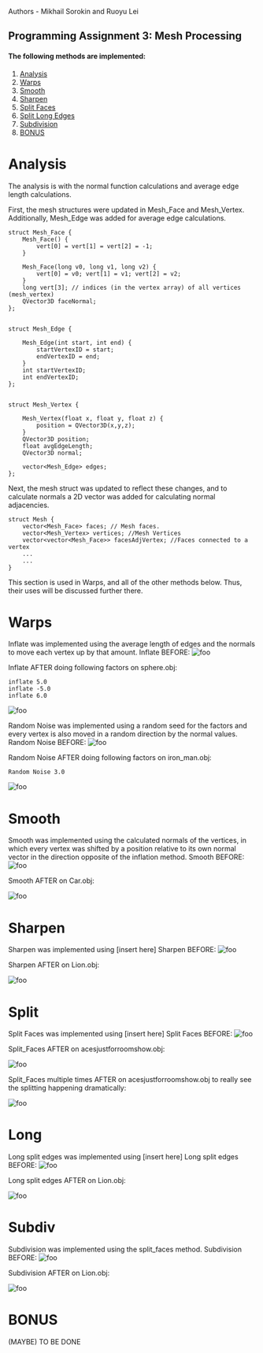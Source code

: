 Authors - Mikhail Sorokin and Ruoyu Lei

Programming Assignment 3: Mesh Processing
----------
#### The following methods are implemented:

1. [Analysis](#analysis)
2. [Warps](#warps)
3. [Smooth](#smooth)
4. [Sharpen](#sharpen)
5. [Split Faces](#split)
6. [Split Long Edges](#long)
7. [Subdivision](#subdiv)
8. [BONUS](#bonus)

# Analysis

The analysis is with the normal function calculations and average edge length calculations.

First, the mesh structures were updated in Mesh_Face and Mesh_Vertex. Additionally, Mesh_Edge was added for average edge calculations.
``` 
struct Mesh_Face {
    Mesh_Face() {
        vert[0] = vert[1] = vert[2] = -1;
    }

    Mesh_Face(long v0, long v1, long v2) {
        vert[0] = v0; vert[1] = v1; vert[2] = v2;
    }
    long vert[3]; // indices (in the vertex array) of all vertices (mesh_vertex)
    QVector3D faceNormal;
};


struct Mesh_Edge {

    Mesh_Edge(int start, int end) {
        startVertexID = start;
        endVertexID = end;
    }
    int startVertexID;
    int endVertexID;
};


struct Mesh_Vertex {

    Mesh_Vertex(float x, float y, float z) {
        position = QVector3D(x,y,z);
    }
    QVector3D position;
    float avgEdgeLength;
    QVector3D normal;

    vector<Mesh_Edge> edges;
};
``` 

Next, the mesh struct was updated to reflect these changes, and to calculate normals a 2D vector was added for calculating normal adjacencies.
``` 
struct Mesh {
    vector<Mesh_Face> faces; // Mesh faces.
    vector<Mesh_Vertex> vertices; //Mesh Vertices
    vector<vector<Mesh_Face>> facesAdjVertex; //Faces connected to a vertex
    ...
    ...
}
``` 

This section is used in Warps, and all of the other methods below. Thus, their uses will be discussed further there.

# Warps

Inflate was implemented using the average length of edges and the normals to move each vertex
up by that amount.
Inflate BEFORE:
![foo](img_before/inflate.jpg)

Inflate AFTER doing following factors on sphere.obj:

``` 
inflate 5.0
inflate -5.0
inflate 6.0
``` 
![foo](img_after/inflate.jpg)

Random Noise was implemented using a random seed for the factors and every vertex is also moved in a random direction by the normal values.
Random Noise BEFORE:
![foo](img_before/random_noise.jpg)

Random Noise AFTER doing following factors on iron_man.obj:

``` 
Random Noise 3.0
``` 
![foo](img_after/random_noise.jpg)

# Smooth

Smooth was implemented using the calculated normals of the vertices, in which
every vertex was shifted by a position relative to its own normal vector in the 
direction opposite of the inflation method.
Smooth BEFORE:
![foo](img_before/smooth.jpg)

Smooth AFTER on Car.obj:

![foo](img_after/smooth.jpg)

# Sharpen

Sharpen was implemented using [insert here]
Sharpen BEFORE:
![foo](img_before/sharpen.jpg)

Sharpen AFTER on Lion.obj:

![foo](img_after/sharpen.jpg)

# Split

Split Faces was implemented using [insert here]
Split Faces BEFORE:
![foo](img_before/split.jpg)

Split_Faces AFTER on acesjustforroomshow.obj:

![foo](img_after/split.jpg)

Split_Faces multiple times AFTER on acesjustforroomshow.obj to really see the splitting happening dramatically:

![foo](img_after/split_multiple.jpg)

# Long

Long split edges was implemented using [insert here]
Long split edges BEFORE:
![foo](img_before/long.jpg)

Long split edges AFTER on Lion.obj:

![foo](img_after/long.jpg)

# Subdiv

Subdivision was implemented using the split_faces method.
Subdivision BEFORE:
![foo](img_before/subdiv.jpg)

Subdivision AFTER on Lion.obj:

![foo](img_after/subdiv.jpg)

# BONUS

(MAYBE) TO BE DONE 
